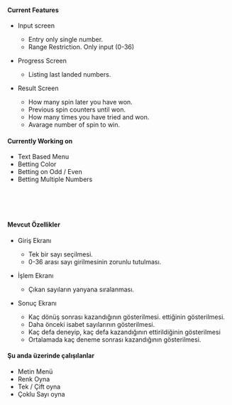 

#### Current Features

* Input screen
  * Entry only single number.
  * Range Restriction. Only input (0-36)


* Progress Screen
  * Listing last landed numbers.


* Result Screen
  * How many spin later you have won.
  * Previous spin counters until won.
  * How many times you have tried and won.
  * Avarage number of spin to win.
  
  
#### Currently Working on
* Text Based Menu
* Betting  Color
* Betting on Odd / Even
* Betting Multiple Numbers
<br>
<br>
<br>

#### Mevcut Özellikler
* Giriş Ekranı
  * Tek bir sayı seçilmesi.
  * 0-36 arası sayı girilmesinin zorunlu tutulması.


* İşlem Ekranı
  * Çıkan sayıların yanyana sıralanması.


* Sonuç Ekranı
  *  Kaç dönüş sonrası kazandığının gösterilmesi.
    ettiğinin gösterilmesi.
  * Daha önceki isabet sayılarının gösterilmesi.
  * Kaç defa deneyip, kaç defa kazandığının ettirildiğinin gösterilmesi
  * Ortalamada kaç deneme sonrası kazandığının gösterilmesi.
  
  
#### Şu anda üzerinde çalışılanlar
* Metin Menü
* Renk Oyna
* Tek / Çift oyna
* Çoklu Sayı oyna
